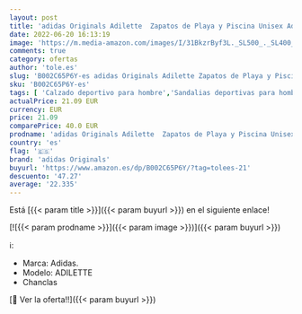 ```yaml
---
layout: post
title: 'adidas Originals Adilette  Zapatos de Playa y Piscina Unisex Adulto  Blanco  White/Black/White   47 EU'
date: 2022-06-20 16:13:19
image: 'https://m.media-amazon.com/images/I/31BkzrByf3L._SL500_._SL400_.jpg'
comments: true
category: ofertas
author: 'tole.es'
slug: 'B002C65P6Y-es adidas Originals Adilette Zapatos de Playa y Piscina...'
sku: 'B002C65P6Y-es'
tags: [ 'Calzado deportivo para hombre','Sandalias deportivas para hombre','Zapatillas y calzado deportivo para hombre','Zapatos','Zapatos para hombre','Zapatos y complementos','adidas originals','zapatos','🇪🇸', ]
actualPrice: 21.09 EUR
currency: EUR
price: 21.09
comparePrice: 40.0 EUR
prodname: 'adidas Originals Adilette  Zapatos de Playa y Piscina Unisex Adulto  Blanco  White/Black/White   47 EU'
country: 'es'
flag: '🇪🇸'
brand: 'adidas Originals'
buyurl: 'https://www.amazon.es/dp/B002C65P6Y/?tag=tolees-21'
descuento: '47.27'
average: '22.335'
---
```


Está [{{< param title >}}]({{< param buyurl >}}) en el siguiente enlace!

[![{{< param prodname >}}]({{< param image >}})]({{< param buyurl >}})

ℹ️:

- Marca: Adidas.
- Modelo: ADILETTE
- Chanclas

[🛒 Ver la oferta!!]({{< param buyurl >}})
